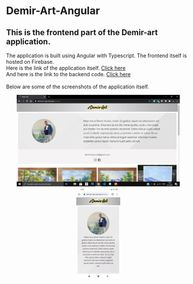 # Demir-Art-Angular

## This is the frontend part of the Demir-art application.<br>
The application is built using Angular with Typescript. The frontend itself is hosted on Firebase.<br>
Here is the link of the application itself. <a href="https://demirart-app.web.app" target="blank">Click here</a><br>
And here is the link to the backend code. <a href="https://github.com/Imran-Sehic/Demir-Art-Spring-Boot" target="blank">Click here</a><br><br>
Below are some of the screenshots of the application itself.<br>

<p align="center"><img src="screenshots/screenshot1.png" height=250><img src="screenshots/screenshot4.jpg" height=250></p></br>
